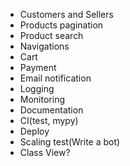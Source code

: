 * Customers and Sellers
* Products pagination
* Product search
* Navigations
* Cart
* Payment
* Email notification
* Logging
* Monitoring
* Documentation
* CI(test, mypy)
* Deploy
* Scaling test(Write a bot)
* Class View?
